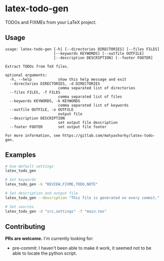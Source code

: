# latex-todo-gen

TODOs and FIXMEs from your LaTeX project.

## Usage

```
usage: latex-todo-gen [-h] [--directories DIRECTORIES] [--files FILES]
                      [--keywords KEYWORDS] [--outfile OUTFILE]
                      [--description DESCRIPTION] [--footer FOOTER]

Extract TODOs from TeX files.

optional arguments:
  -h, --help            show this help message and exit
  --directories DIRECTORIES, -d DIRECTORIES
                        comma separated list of directories
  --files FILES, -f FILES
                        comma separated list of files
  --keywords KEYWORDS, -k KEYWORDS
                        comma separated list of keywords
  --outfile OUTFILE, -o OUTFILE
                        output file
  --description DESCRIPTION
                        set output file description
  --footer FOOTER       set output file footer

For more information, see https://gitlab.com/matyashorky/latex-todo-gen.
```

## Examples
```bash
# Use default settings
latex_todo_gen

# Set keywords
latex_todo_gen -k "REVIEW,FIXME,TODO,NOTE"

# Set description and output file
latex_todo_gen --description "This file is generated on every commit." -o "WIP.md"

# Set sources
latex_todo_gen -d "src,settings" -f "main.tex"
```

## Contributing

**PRs are welcome.** I'm currently looking for:

- pre-commit: I haven't been able to make it work, it seemed not to be able to locate the python script.
